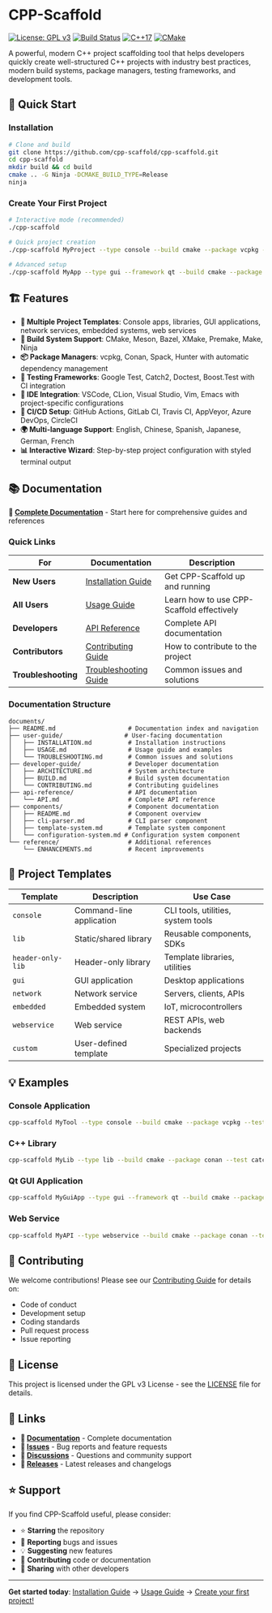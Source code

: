 # CPP-Scaffold

[![License: GPL v3](https://img.shields.io/badge/License-GPLv3-blue.svg)](https://www.gnu.org/licenses/gpl-3.0)
[![Build Status](https://img.shields.io/badge/build-passing-brightgreen.svg)](https://github.com/cpp-scaffold/cpp-scaffold)
[![C++17](https://img.shields.io/badge/C%2B%2B-17-blue.svg)](https://en.cppreference.com/w/cpp/17)
[![CMake](https://img.shields.io/badge/CMake-3.14+-blue.svg)](https://cmake.org/)

A powerful, modern C++ project scaffolding tool that helps developers quickly create well-structured C++ projects with industry best practices, modern build systems, package managers, testing frameworks, and development tools.

## 🚀 Quick Start

### Installation

```bash
# Clone and build
git clone https://github.com/cpp-scaffold/cpp-scaffold.git
cd cpp-scaffold
mkdir build && cd build
cmake .. -G Ninja -DCMAKE_BUILD_TYPE=Release
ninja
```

### Create Your First Project

```bash
# Interactive mode (recommended)
./cpp-scaffold

# Quick project creation
./cpp-scaffold MyProject --type console --build cmake --package vcpkg --test gtest

# Advanced setup
./cpp-scaffold MyApp --type gui --framework qt --build cmake --package conan --test gtest --ci github --editor vscode
```

## 🏗️ Features

- **🎯 Multiple Project Templates**: Console apps, libraries, GUI applications, network services, embedded systems, web services
- **🔧 Build System Support**: CMake, Meson, Bazel, XMake, Premake, Make, Ninja
- **📦 Package Managers**: vcpkg, Conan, Spack, Hunter with automatic dependency management
- **🧪 Testing Frameworks**: Google Test, Catch2, Doctest, Boost.Test with CI integration
- **🎨 IDE Integration**: VSCode, CLion, Visual Studio, Vim, Emacs with project-specific configurations
- **🔄 CI/CD Setup**: GitHub Actions, GitLab CI, Travis CI, AppVeyor, Azure DevOps, CircleCI
- **🌍 Multi-language Support**: English, Chinese, Spanish, Japanese, German, French
- **📊 Interactive Wizard**: Step-by-step project configuration with styled terminal output

## 📚 Documentation

**📖 [Complete Documentation](documents/README.md)** - Start here for comprehensive guides and references

### Quick Links

| For | Documentation | Description |
|-----|---------------|-------------|
| **New Users** | [Installation Guide](documents/user-guide/INSTALLATION.md) | Get CPP-Scaffold up and running |
| **All Users** | [Usage Guide](documents/user-guide/USAGE.md) | Learn how to use CPP-Scaffold effectively |
| **Developers** | [API Reference](documents/api-reference/API.md) | Complete API documentation |
| **Contributors** | [Contributing Guide](documents/developer-guide/CONTRIBUTING.md) | How to contribute to the project |
| **Troubleshooting** | [Troubleshooting Guide](documents/user-guide/TROUBLESHOOTING.md) | Common issues and solutions |

### Documentation Structure

```
documents/
├── README.md                    # Documentation index and navigation
├── user-guide/                 # User-facing documentation
│   ├── INSTALLATION.md          # Installation instructions
│   ├── USAGE.md                 # Usage guide and examples
│   └── TROUBLESHOOTING.md       # Common issues and solutions
├── developer-guide/             # Developer documentation
│   ├── ARCHITECTURE.md          # System architecture
│   ├── BUILD.md                 # Build system documentation
│   └── CONTRIBUTING.md          # Contributing guidelines
├── api-reference/               # API documentation
│   └── API.md                   # Complete API reference
├── components/                  # Component documentation
│   ├── README.md                # Component overview
│   ├── cli-parser.md            # CLI parser component
│   ├── template-system.md       # Template system component
│   └── configuration-system.md # Configuration system component
└── reference/                   # Additional references
    └── ENHANCEMENTS.md          # Recent improvements
```

## 🎯 Project Templates

| Template | Description | Use Case |
|----------|-------------|----------|
| `console` | Command-line application | CLI tools, utilities, system tools |
| `lib` | Static/shared library | Reusable components, SDKs |
| `header-only-lib` | Header-only library | Template libraries, utilities |
| `gui` | GUI application | Desktop applications |
| `network` | Network service | Servers, clients, APIs |
| `embedded` | Embedded system | IoT, microcontrollers |
| `webservice` | Web service | REST APIs, web backends |
| `custom` | User-defined template | Specialized projects |

## 💡 Examples

### Console Application
```bash
cpp-scaffold MyTool --type console --build cmake --package vcpkg --test gtest --ci github
```

### C++ Library
```bash
cpp-scaffold MyLib --type lib --build cmake --package conan --test catch2 --docs
```

### Qt GUI Application
```bash
cpp-scaffold MyGuiApp --type gui --framework qt --build cmake --package vcpkg --editor vscode
```

### Web Service
```bash
cpp-scaffold MyAPI --type webservice --build cmake --package conan --test gtest --ci github,gitlab
```

## 🤝 Contributing

We welcome contributions! Please see our [Contributing Guide](documents/developer-guide/CONTRIBUTING.md) for details on:

- Code of conduct
- Development setup
- Coding standards
- Pull request process
- Issue reporting

## 📄 License

This project is licensed under the GPL v3 License - see the [LICENSE](LICENSE) file for details.

## 🔗 Links

- **📖 [Documentation](documents/README.md)** - Complete documentation
- **🐛 [Issues](https://github.com/cpp-scaffold/cpp-scaffold/issues)** - Bug reports and feature requests
- **💬 [Discussions](https://github.com/cpp-scaffold/cpp-scaffold/discussions)** - Questions and community support
- **🚀 [Releases](https://github.com/cpp-scaffold/cpp-scaffold/releases)** - Latest releases and changelogs

## ⭐ Support

If you find CPP-Scaffold useful, please consider:

- ⭐ **Starring** the repository
- 🐛 **Reporting** bugs and issues
- 💡 **Suggesting** new features
- 🤝 **Contributing** code or documentation
- 💬 **Sharing** with other developers

---

**Get started today**: [Installation Guide](documents/user-guide/INSTALLATION.md) → [Usage Guide](documents/user-guide/USAGE.md) → [Create your first project!](documents/user-guide/USAGE.md#your-first-project)
